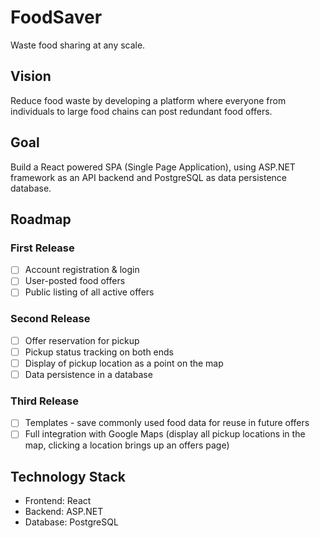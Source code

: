 # FoodSaver

Waste food sharing at any scale.

## Vision

Reduce food waste by developing a platform where everyone from individuals to large food chains can post redundant food offers.

## Goal

Build a React powered SPA (Single Page Application), using ASP.NET framework as an API backend and PostgreSQL as data persistence database.

## Roadmap

### First Release

- [ ] Account registration & login
- [ ] User-posted food offers
- [ ] Public listing of all active offers

### Second Release

- [ ] Offer reservation for pickup
- [ ] Pickup status tracking on both ends
- [ ] Display of pickup location as a point on the map
- [ ] Data persistence in a database

### Third Release

- [ ] Templates - save commonly used food data for reuse in future offers
- [ ] Full integration with Google Maps (display all pickup locations in the map, clicking a location brings up an offers page)

## Technology Stack

- Frontend: React
- Backend: ASP.NET
- Database: PostgreSQL
